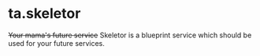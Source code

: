 # ta.skeletor
~~Your mama's future service~~ Skeletor is a blueprint service which should be used for your future services.
